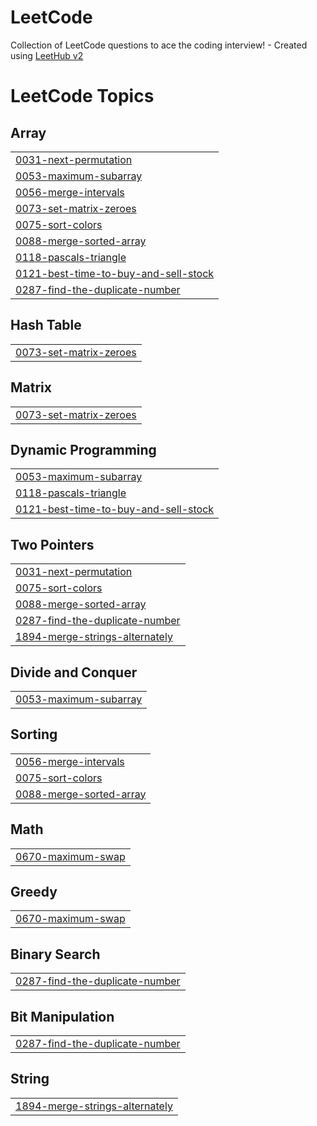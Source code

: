 # LeetCode
Collection of LeetCode questions to ace the coding interview! - Created using [LeetHub v2](https://github.com/arunbhardwaj/LeetHub-2.0)

<!---LeetCode Topics Start-->
# LeetCode Topics
## Array
|  |
| ------- |
| [0031-next-permutation](https://github.com/AdityaAgarwal0609/LeetCode/tree/master/0031-next-permutation) |
| [0053-maximum-subarray](https://github.com/AdityaAgarwal0609/LeetCode/tree/master/0053-maximum-subarray) |
| [0056-merge-intervals](https://github.com/AdityaAgarwal0609/LeetCode/tree/master/0056-merge-intervals) |
| [0073-set-matrix-zeroes](https://github.com/AdityaAgarwal0609/LeetCode/tree/master/0073-set-matrix-zeroes) |
| [0075-sort-colors](https://github.com/AdityaAgarwal0609/LeetCode/tree/master/0075-sort-colors) |
| [0088-merge-sorted-array](https://github.com/AdityaAgarwal0609/LeetCode/tree/master/0088-merge-sorted-array) |
| [0118-pascals-triangle](https://github.com/AdityaAgarwal0609/LeetCode/tree/master/0118-pascals-triangle) |
| [0121-best-time-to-buy-and-sell-stock](https://github.com/AdityaAgarwal0609/LeetCode/tree/master/0121-best-time-to-buy-and-sell-stock) |
| [0287-find-the-duplicate-number](https://github.com/AdityaAgarwal0609/LeetCode/tree/master/0287-find-the-duplicate-number) |
## Hash Table
|  |
| ------- |
| [0073-set-matrix-zeroes](https://github.com/AdityaAgarwal0609/LeetCode/tree/master/0073-set-matrix-zeroes) |
## Matrix
|  |
| ------- |
| [0073-set-matrix-zeroes](https://github.com/AdityaAgarwal0609/LeetCode/tree/master/0073-set-matrix-zeroes) |
## Dynamic Programming
|  |
| ------- |
| [0053-maximum-subarray](https://github.com/AdityaAgarwal0609/LeetCode/tree/master/0053-maximum-subarray) |
| [0118-pascals-triangle](https://github.com/AdityaAgarwal0609/LeetCode/tree/master/0118-pascals-triangle) |
| [0121-best-time-to-buy-and-sell-stock](https://github.com/AdityaAgarwal0609/LeetCode/tree/master/0121-best-time-to-buy-and-sell-stock) |
## Two Pointers
|  |
| ------- |
| [0031-next-permutation](https://github.com/AdityaAgarwal0609/LeetCode/tree/master/0031-next-permutation) |
| [0075-sort-colors](https://github.com/AdityaAgarwal0609/LeetCode/tree/master/0075-sort-colors) |
| [0088-merge-sorted-array](https://github.com/AdityaAgarwal0609/LeetCode/tree/master/0088-merge-sorted-array) |
| [0287-find-the-duplicate-number](https://github.com/AdityaAgarwal0609/LeetCode/tree/master/0287-find-the-duplicate-number) |
| [1894-merge-strings-alternately](https://github.com/AdityaAgarwal0609/LeetCode/tree/master/1894-merge-strings-alternately) |
## Divide and Conquer
|  |
| ------- |
| [0053-maximum-subarray](https://github.com/AdityaAgarwal0609/LeetCode/tree/master/0053-maximum-subarray) |
## Sorting
|  |
| ------- |
| [0056-merge-intervals](https://github.com/AdityaAgarwal0609/LeetCode/tree/master/0056-merge-intervals) |
| [0075-sort-colors](https://github.com/AdityaAgarwal0609/LeetCode/tree/master/0075-sort-colors) |
| [0088-merge-sorted-array](https://github.com/AdityaAgarwal0609/LeetCode/tree/master/0088-merge-sorted-array) |
## Math
|  |
| ------- |
| [0670-maximum-swap](https://github.com/AdityaAgarwal0609/LeetCode/tree/master/0670-maximum-swap) |
## Greedy
|  |
| ------- |
| [0670-maximum-swap](https://github.com/AdityaAgarwal0609/LeetCode/tree/master/0670-maximum-swap) |
## Binary Search
|  |
| ------- |
| [0287-find-the-duplicate-number](https://github.com/AdityaAgarwal0609/LeetCode/tree/master/0287-find-the-duplicate-number) |
## Bit Manipulation
|  |
| ------- |
| [0287-find-the-duplicate-number](https://github.com/AdityaAgarwal0609/LeetCode/tree/master/0287-find-the-duplicate-number) |
## String
|  |
| ------- |
| [1894-merge-strings-alternately](https://github.com/AdityaAgarwal0609/LeetCode/tree/master/1894-merge-strings-alternately) |
<!---LeetCode Topics End-->